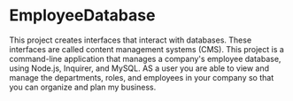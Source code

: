 # EmployeeDatabase
This project creates interfaces that interact with databases. These interfaces are called content management systems (CMS). 
This project is a command-line application that manages a company's employee database, using Node.js, Inquirer, and MySQL. 
AS a user you are able to view and manage the departments, roles, and employees in your company so that you can organize and plan my business.
